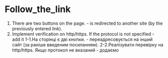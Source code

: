 # Follow_the_link
1. There are two buttons on the page. - is redirected to another site (by the previously entered link).
2. Implement verification on http/https. If the protocol is not specified - add it
1-1.На сторінці є дві кнопки. - переадресовується на інший сайт (за раніше введеним посиланням).
2-2.Реалізувати перевірку на http/https. Якщо протокол не вказаний - додаємо